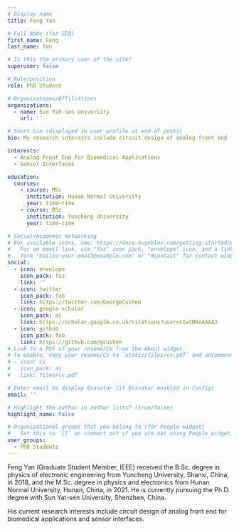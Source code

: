```yaml
---
# Display name
title: Feng Yan

# Full Name (for SEO)
first_name: Feng
last_name: Yan

# Is this the primary user of the site?
superuser: false

# Role/position
role: PhD Student

# Organizations/Affiliations
organizations:
  - name: Sun Yat-sen University
    url: ''

# Short bio (displayed in user profile at end of posts)
bio: My research interests include circuit design of analog front end for biomedical applications and sensor interfaces.

interests:
  - Analog Front End for Biomedical Applications
  - Sensor Interfaces

education:
  courses:
    - course: MSc
      institution: Hunan Normal University
      year: time~time
    - course: BSc
      institution: Yuncheng University
      year: time~time

# Social/Academic Networking
# For available icons, see: https://docs.hugoblox.com/getting-started/page-builder/#icons
#   For an email link, use "fas" icon pack, "envelope" icon, and a link in the
#   form "mailto:your-email@example.com" or "#contact" for contact widget.
social:
  - icon: envelope
    icon_pack: fas
    link: ''
  - icon: twitter
    icon_pack: fab
    link: https://twitter.com/GeorgeCushen
  - icon: google-scholar
    icon_pack: ai
    link: https://scholar.google.co.uk/citations?user=sIwtMXoAAAAJ
  - icon: github
    icon_pack: fab
    link: https://github.com/gcushen
# Link to a PDF of your resume/CV from the About widget.
# To enable, copy your resume/CV to `static/files/cv.pdf` and uncomment the lines below.
# - icon: cv
#   icon_pack: ai
#   link: files/cv.pdf

# Enter email to display Gravatar (if Gravatar enabled in Config)
email: ''

# Highlight the author in author lists? (true/false)
highlight_name: false

# Organizational groups that you belong to (for People widget)
#   Set this to `[]` or comment out if you are not using People widget.
user_groups:
  - PhD Students
---
```


Feng Yan (Graduate Student Member, IEEE) received the B.Sc. degree in physics of electronic engineering from Yuncheng University, Shanxi, China, in 2018, and the M.Sc. degree in physics and electronics from Hunan Normal University, Hunan, China, in 2021. He is currently pursuing the Ph.D. degree with Sun Yat-sen University, Shenzhen, China.

His current research interests include circuit design of analog front end for biomedical applications and sensor interfaces.
